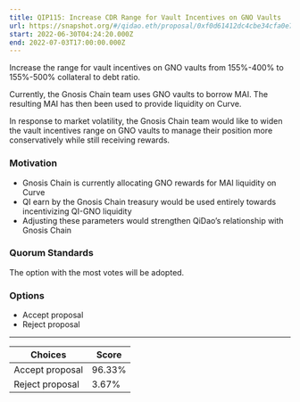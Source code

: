 ```yaml
---
title: QIP115: Increase CDR Range for Vault Incentives on GNO Vaults
url: https://snapshot.org/#/qidao.eth/proposal/0xf0d61412dc4cbe34cfa0e7b2d4e2437da70f6fccee9be1dd4ad967cfe1d2a309
start: 2022-06-30T04:24:20.000Z
end: 2022-07-03T17:00:00.000Z
---
```

Increase the range for vault incentives on GNO vaults from 155%-400% to 155%-500% collateral to debt ratio.

Currently, the Gnosis Chain team uses GNO vaults to borrow MAI. The resulting MAI has then been used to provide liquidity on Curve.

In response to market volatility, the Gnosis Chain team would like to widen the vault incentives range on GNO vaults to manage their position more conservatively while still receiving rewards.

### Motivation

* Gnosis Chain is currently allocating GNO rewards for MAI liquidity on Curve
* QI earn by the Gnosis Chain treasury would be used entirely towards incentivizing QI-GNO liquidity
* Adjusting these parameters would strengthen QiDao’s relationship with Gnosis Chain

### Quorum Standards

The option with the most votes will be adopted.

### Options

* Accept proposal
* Reject proposal
---
| Choices | Score |
| --- | --- |
| Accept proposal | 96.33% |
| Reject proposal | 3.67% |

